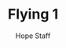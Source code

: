 ---
image: /assets/img/kl/kl_flying_1.png
title: Flying 1
number: 1
categories:
  - Meditations
  - Difficulty
  - Flying
author: Hope Staff
notes: Flying 1
embed: >-
  EMBED_GOES_HERE
transcript: >-
  SOME LINES OF TEXT START HERE
---